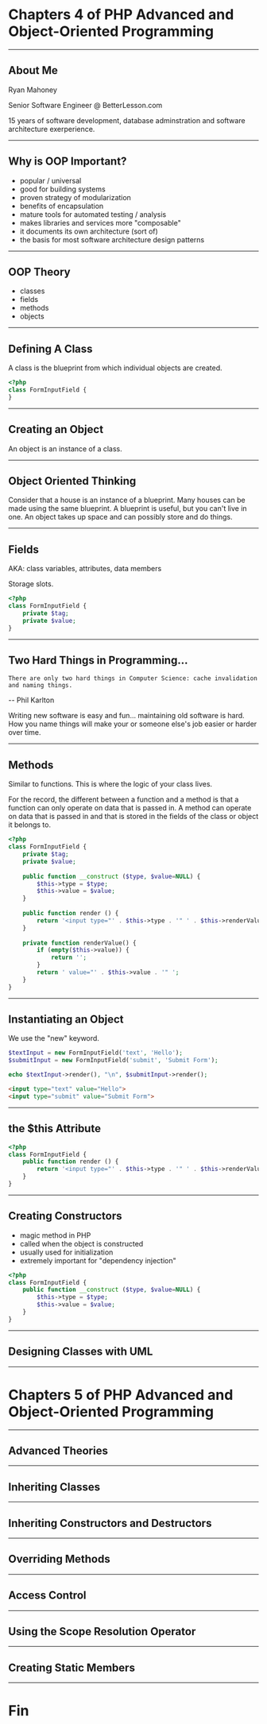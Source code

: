 # Chapters 4 of PHP Advanced and Object-Oriented Programming
---
## About Me
Ryan Mahoney

Senior Software Engineer @ BetterLesson.com

15 years of software development, database adminstration and software architecture exerperience.

---

## Why is OOP Important?

- popular / universal
- good for building systems
- proven strategy of modularization
- benefits of encapsulation
- mature tools for automated testing / analysis
- makes libraries and services more "composable"
- it documents its own architecture (sort of)
- the basis for most software architecture design patterns

---
## OOP Theory
- classes
 - fields
 - methods 
- objects
---
## Defining A Class

A class is the blueprint from which individual objects are created.

```php
<?php
class FormInputField {
}
```
---

## Creating an Object

An object is an instance of a class.

---

## Object Oriented Thinking

Consider that a house is an instance of a blueprint. Many houses can be made using the same blueprint. A blueprint is useful, but you can't live in one.  An object takes up space and can possibly store and do things.

---

## Fields

AKA: class variables, attributes, data members

Storage slots.

```php
<?php
class FormInputField {
    private $tag;
    private $value;
}
```
---

## Two Hard Things in Programming...

```
There are only two hard things in Computer Science: cache invalidation and naming things.
```
-- Phil Karlton

Writing new software is easy and fun... maintaining old software is hard.  How you name things will make your or someone else's job easier or harder over time.

---

## Methods

Similar to functions. This is where the logic of your class lives.

For the record, the different between a function and a method is that a function can only operate on data that is passed in. A method can operate on data that is passed in and that is stored in the fields of the class or object it belongs to.

```php
<?php
class FormInputField {
    private $tag;
    private $value;
    
    public function __construct ($type, $value=NULL) {
        $this->type = $type;
        $this->value = $value;
    }
    
    public function render () {
        return '<input type="' . $this->type . '" ' . $this->renderValue() . '>';
    }
    
    private function renderValue() {
        if (empty($this->value)) {
            return '';
        }
        return ' value="' . $this->value . '" '; 
    }
}
```

---

## Instantiating an Object

We use the "new" keyword.

```php
$textInput = new FormInputField('text', 'Hello');
$submitInput = new FormInputField('submit', 'Submit Form');

echo $textInput->render(), "\n", $submitInput->render();
```

```html
<input type="text" value="Hello">
<input type="submit" value="Submit Form">
```

---
## the $this Attribute

```php
<?php
class FormInputField {
    public function render () {
        return '<input type="' . $this->type . '" ' . $this->renderValue() . '>';
    }
}
```
---
## Creating Constructors

- magic method in PHP
- called when the object is constructed
- usually used for initialization
- extremely important for "dependency injection"

```php
<?php
class FormInputField {
    public function __construct ($type, $value=NULL) {
        $this->type = $type;
        $this->value = $value;
    }
}
```

---
## Designing Classes with UML
---
# Chapters 5 of PHP Advanced and Object-Oriented Programming
---
## Advanced Theories
---
## Inheriting Classes
---
## Inheriting Constructors and Destructors
---
## Overriding Methods
---
## Access Control
---
## Using the Scope Resolution Operator
---
## Creating Static Members
---
# Fin

